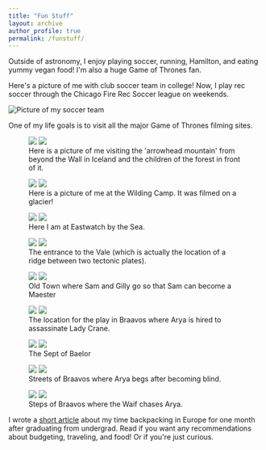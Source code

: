```yaml
---
title: "Fun Stuff"
layout: archive
author_profile: true
permalink: /funstuff/
---
```


Outside of astronomy, I enjoy playing soccer, running, Hamilton, and eating yummy vegan food! I'm also a huge Game of Thrones fan. 

Here's a picture of me with club soccer team in college! Now, I play rec soccer through the Chicago Fire Rec Soccer league on weekends. 

![Picture of my soccer team](../images/IMG_0015.jpeg)

One of my life goals is to visit all the major Game of Thrones filming sites. 


<figure class="half">
    <a href="../images/IMG_0436.jpg"><img src="../images/IMG_0436.jpg"></a>
    <a href="../images/Kirkjufellsfoss.png"><img src="../images/Kirkjufellsfoss.png"></a>
    <figcaption>Here is a picture of me visiting the 'arrowhead mountain' from beyond the Wall in Iceland and the children of the forest in front of it. </figcaption>
</figure>


<figure class="half">
    <a href="../images/IMG_1332.jpg"><img src="../images/IMG_1332.jpg"></a>
    <a href="../images/wildling.jpeg"><img src="../images/wildling.jpeg"></a>
    <figcaption>Here is a picture of me at the Wilding Camp. It was filmed on a glacier!</figcaption>
</figure>



<figure class="half">
    <a href="../images/IMG_1171.jpeg"><img src="../images/IMG_1171.jpeg"></a>
    <a href="../images/Eastwatch.png"><img src="../images/Eastwatch.png"></a>
    <figcaption>Here I am at Eastwatch by the Sea.</figcaption>
</figure>

<figure class="half">
    <a href="../images/IMG_0601.jpeg"><img src="../images/IMG_0601.jpeg"></a>
    <a href="../images/Thingvellir_1.jpeg"><img src="../images/Thingvellir_1.jpeg"></a>
    <figcaption>The entrance to the Vale (which is actually the location of a ridge between two tectonic plates).</figcaption>
</figure>


<figure class="half">
    <a href="../images/IMG_4056.jpeg"><img src="../images/IMG_4056.jpeg"></a>
    <a href="../images/IMG_5007.png"><img src="../images/IMG_5007.png"></a>
    <figcaption>Old Town where Sam and Gilly go so that Sam can become a Maester</figcaption>
</figure>


<figure class="half">
    <a href="../images/IMG_4070.jpeg"><img src="../images/IMG_4070.jpeg"></a>
    <a href="../images/IMG_5010.png"><img src="../images/IMG_5010.png"></a>
    <figcaption>The location for the play in Braavos where Arya is hired to assassinate Lady Crane.</figcaption>
</figure>



<figure class="half">
    <a href="../images/IMG_4106.jpeg"><img src="../images/IMG_4106.jpeg"></a>
    <a href="../images/IMG_5011.png"><img src="../images/IMG_5011.png"></a>
    <figcaption>The Sept of Baelor</figcaption>
</figure>


<figure class="half">
    <a href="../images/IMG_4139.jpeg"><img src="../images/IMG_4139.jpeg"></a>
    <a href="../images/IMG_5013.png"><img src="../images/IMG_5013.png"></a>
    <figcaption>Streets of Braavos where Arya begs after becoming blind.</figcaption>
</figure>

<figure class="half">
    <a href="../images/IMG_4168.jpeg"><img src="../images/IMG_4168.jpeg"></a>
    <a href="../images/IMG_5014.png"><img src="../images/IMG_5014.png"></a>
    <figcaption>Steps of Braavos where the Waif chases Arya.</figcaption>
</figure>

I wrote a [short article](https://medium.com/@abbylee/back-from-a-month-long-europe-backpacking-trip-44f33ddcaf3e) about my time backpacking in Europe for one month after graduating from undergrad. Read if you want any recommendations about budgeting, traveling, and food! Or if you're just curious.

